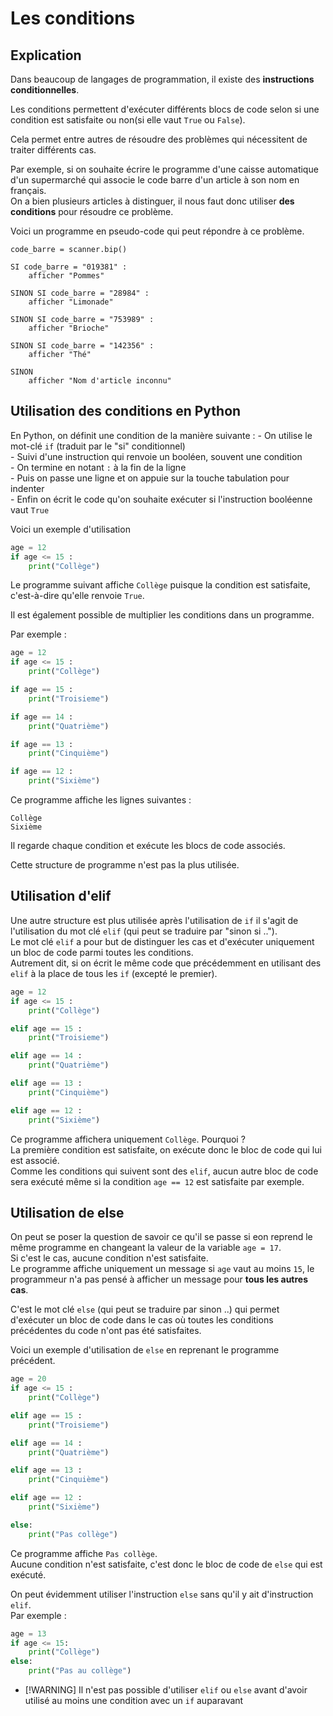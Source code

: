 # Les conditions  

## Explication  
Dans beaucoup de langages de programmation, il existe des __instructions conditionnelles__.    


Les conditions permettent d'exécuter différents blocs de code selon si une condition est satisfaite ou non(si elle vaut `True` ou `False`).

Cela permet entre autres de résoudre des problèmes qui nécessitent de traiter différents cas.   

Par exemple, si on souhaite écrire le programme d'une caisse automatique d'un supermarché qui associe le code barre d'un article à son nom en français.  
On a bien plusieurs articles à distinguer, il nous faut donc utiliser __des conditions__ pour résoudre ce problème.  


Voici un programme en pseudo-code qui peut répondre à ce problème.
```Pseudo  
code_barre = scanner.bip()

SI code_barre = "019381" :
    afficher "Pommes"

SINON SI code_barre = "28984" :
    afficher "Limonade"

SINON SI code_barre = "753989" :
    afficher "Brioche"

SINON SI code_barre = "142356" :
    afficher "Thé"

SINON 
    afficher "Nom d'article inconnu" 
```

## Utilisation des conditions en Python  

En Python, on définit une condition de la manière suivante :
    - On utilise le mot-clé `if` (traduit par le "si" conditionnel)   
    - Suivi d'une instruction qui renvoie un booléen, souvent une condition    
    - On termine en notant `:` à la fin de la ligne   
    - Puis on passe une ligne et on appuie sur la touche tabulation pour indenter  
    - Enfin on écrit le code qu'on souhaite exécuter si l'instruction booléenne vaut `True`  

Voici un exemple d'utilisation 
```Python  
age = 12
if age <= 15 :
    print("Collège")
```

Le programme suivant affiche `Collège` puisque la condition est satisfaite, c'est-à-dire qu'elle renvoie `True`.    


Il est également possible de multiplier les conditions dans un programme.    

Par exemple :   

```Python  
age = 12
if age <= 15 :
    print("Collège")

if age == 15 :
    print("Troisieme")

if age == 14 :
    print("Quatrième")

if age == 13 :
    print("Cinquième")

if age == 12 :
    print("Sixième")
```


Ce programme affiche les lignes suivantes :
```
Collège  
Sixième  
```
Il regarde chaque condition et exécute les blocs de code associés.  

Cette structure de programme n'est pas la plus utilisée.    


## Utilisation d'elif  
Une autre structure est plus utilisée après l'utilisation de `if` il s'agit de l'utilisation du mot clé `elif` (qui peut se traduire par "sinon si ..").  
Le mot clé `elif` a pour but de distinguer les cas et d'exécuter uniquement un bloc de code parmi toutes les conditions.  
Autrement dit, si on écrit le même code que précédemment en utilisant des `elif` à la place de tous les `if` (excepté le premier).  

```Python  
age = 12
if age <= 15 :
    print("Collège")

elif age == 15 :
    print("Troisieme")

elif age == 14 :
    print("Quatrième")

elif age == 13 :
    print("Cinquième")

elif age == 12 :
    print("Sixième")
```
Ce programme affichera uniquement `Collège`. Pourquoi ?   
La première condition est satisfaite, on exécute donc le bloc de code qui lui est associé.  
Comme les conditions qui suivent sont des `elif`, aucun autre bloc de code sera exécuté même si la condition `age == 12` est satisfaite par exemple.    




## Utilisation de else  

On peut se poser la question de savoir ce qu'il se passe si eon reprend le même programme en changeant la valeur de la variable `age = 17`.  
Si c'est le cas, aucune condition n'est satisfaite.   
Le programme affiche uniquement un message si `age` vaut au moins `15`, le programmeur n'a pas pensé à afficher un message pour __tous les autres cas__.  

C'est le mot clé `else` (qui peut se traduire par sinon ..) qui permet d'exécuter un bloc de code dans le cas où toutes les conditions précédentes du code n'ont pas été satisfaites.     

Voici un exemple d'utilisation de `else` en reprenant le programme précédent.    
```Python  
age = 20
if age <= 15 :
    print("Collège")

elif age == 15 :
    print("Troisieme")

elif age == 14 :
    print("Quatrième")

elif age == 13 :
    print("Cinquième")

elif age == 12 :
    print("Sixième")

else: 
    print("Pas collège")
```

Ce programme affiche `Pas collège`.   
Aucune condition n'est satisfaite, c'est donc le bloc de code de `else` qui est exécuté.  

On peut évidemment utiliser l'instruction `else` sans qu'il y ait d'instruction `elif`.  
Par exemple :
```Python
age = 13
if age <= 15:
    print("Collège")
else:
    print("Pas au collège")
```  

- [!WARNING] Il n'est pas possible d'utiliser `elif` ou `else` avant d'avoir utilisé au moins une condition avec un `if` auparavant